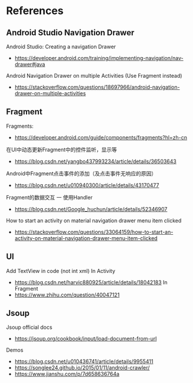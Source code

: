 # References


## Android Studio Navigation Drawer
Android Studio: Creating a navigation Drawer
- https://developer.android.com/training/implementing-navigation/nav-drawer#java

Android Navigation Drawer on multiple Activities (Use Fragment instead)
- https://stackoverflow.com/questions/18697966/android-navigation-drawer-on-multiple-activities


## Fragment
Fragments:
- https://developer.android.com/guide/components/fragments?hl=zh-cn

在UI中动态更新Fragment中的控件监听，显示等
- https://blog.csdn.net/yangbo437993234/article/details/36503643

Android中Fragment点击事件的添加（及点击事件无响应的原因）
- https://blog.csdn.net/u010940300/article/details/43170477

Fragment的数据交互 一 使用Handler
- https://blog.csdn.net/Google_huchun/article/details/52346907

How to start an activity on material navigation drawer menu item clicked
- https://stackoverflow.com/questions/33064159/how-to-start-an-activity-on-material-navigation-drawer-menu-item-clicked

## UI
Add TextView in code (not int xml)
In Activity
- https://blog.csdn.net/harvic880925/article/details/18042183
In Fragment
- https://www.zhihu.com/question/40047121


## Jsoup
Jsoup official docs
- https://jsoup.org/cookbook/input/load-document-from-url

Demos
- https://blog.csdn.net/u010436741/article/details/9955411
- https://songlee24.github.io/2015/01/11/android-crawler/
- https://www.jianshu.com/p/7d658636764a
